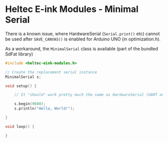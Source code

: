 # Heltec E-ink Modules - Minimal Serial

There is a known issue, where HardwareSerial (`Serial.print()` etc) cannot be used after  `SAVE_CANVAS()` is enabled for Arduino UNO (in optimization.h).

As a workaround, the `MinimalSerial` class is available (part of the bundled SdFat library)

```cpp
#include <heltec-eink-modules.h>

// Create the replacement serial instance
MinimalSerial s;

void setup() {

    // It "should" work pretty much the same as HardwareSerial (UART on Pins 0 and 1)

    s.begin(9600);
    s.println("Hello, World!");

}

void loop() {

}

```